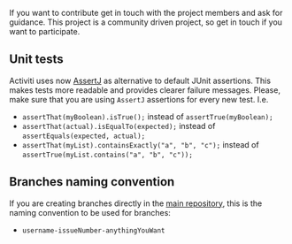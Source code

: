 If you want to contribute get in touch with the project members and ask for guidance. This project is a community driven
project, so get in touch if you want to participate.

Unit tests
--------------------
Activiti uses now [AssertJ](http://joel-costigliola.github.io/assertj/assertj-core-features-highlight.html)
as alternative to default JUnit assertions. This makes tests more readable and provides clearer failure messages.
Please, make sure that you are using `AssertJ` assertions for every new test. I.e.

* `assertThat(myBoolean).isTrue();` instead of `assertTrue(myBoolean);`
* `assertThat(actual).isEqualTo(expected);` instead of `assertEquals(expected, actual);`
* `assertThat(myList).containsExactly("a", "b", "c");` instead of `assertTrue(myList.contains("a", "b", "c"));`

Branches naming convention
--------------------------
If you are creating branches directly in the [main repository](https://github.com/Activiti/Activiti), this is the naming
convention to be used for branches:

- `username-issueNumber-anythingYouWant`
